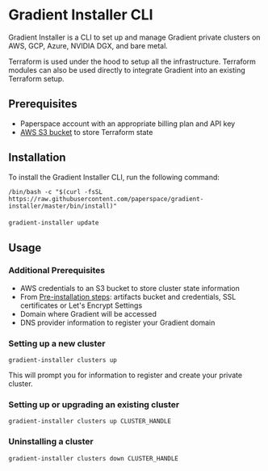# Gradient Installer CLI

Gradient Installer is a CLI to set up and manage Gradient private clusters on AWS, GCP, Azure, NVIDIA DGX, and bare metal.

Terraform is used under the hood to setup all the infrastructure. Terraform modules can also be used directly to integrate Gradient into an existing Terraform setup.

## Prerequisites

* Paperspace account with an appropriate billing plan and API key
* [AWS S3 bucket](https://docs.aws.amazon.com/AmazonS3/latest/user-guide/create-bucket.html) to store Terraform state

## Installation

To install the Gradient Installer CLI, run the following command:

```
/bin/bash -c "$(curl -fsSL https://raw.githubusercontent.com/paperspace/gradient-installer/master/bin/install)"
```

#### 

```text
gradient-installer update
```

## **Usage**

### Additional Prerequisites

* AWS credentials to an S3 bucket to store cluster state information
* From [Pre-installation steps](pre-installation-steps.md): artifacts bucket and credentials, SSL certificates or Let's Encrypt Settings
* Domain where Gradient will be accessed
* DNS provider information to register your Gradient domain

### Setting up a new cluster

```text
gradient-installer clusters up
```

This will prompt you for information to register and create your private cluster. 

### Setting up or upgrading an existing cluster

```text
gradient-installer clusters up CLUSTER_HANDLE
```

### Uninstalling a cluster

```text
gradient-installer clusters down CLUSTER_HANDLE
```

